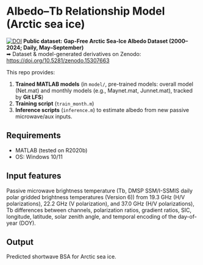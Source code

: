 # Albedo–Tb Relationship Model (Arctic sea ice)

[![DOI](https://zenodo.org/badge/DOI/10.5281/zenodo.15307663.svg)](https://doi.org/10.5281/zenodo.15307663)
**Public dataset:** 
**Gap-Free Arctic Sea-Ice Albedo Dataset (2000–2024; Daily, May–September)**  
➡ Dataset & model-generated derivatives on Zenodo: https://doi.org/10.5281/zenodo.15307663


This repo provides:
1) **Trained MATLAB models** (in `model/`, pre-trained models: overall model (Net.mat) and monthly models (e.g., Maynet.mat, Junnet.mat), tracked by **Git LFS**)
2) **Training script** (`train_month.m`)
3) **Inference scripts** (`inference.m`) to estimate albedo from new passive microwave/aux inputs.

## Requirements
- MATLAB (tested on R2020b)  
- OS: Windows 10/11

## Input features 
Passive microwave brightness temperature (Tb, DMSP SSM/I-SSMIS daily polar gridded brightness temperatures (Version 6)) from 19.3 GHz (H/V polarizations), 22.2 GHz (V polarization), and 37.0 GHz (H/V polarizations), Tb differences between channels, polarization ratios, gradient ratios, SIC, longitude, latitude, solar zenith angle, and temporal encoding of the day-of-year (DOY). 

## Output
Predicted shortwave BSA for Arctic sea ice.
